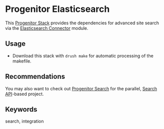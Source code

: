 # Progenitor Elasticsearch

This [Progenitor Stack](http://github.com/phase2/progenitor) provides the
dependencies for advanced site search via the [Elasticsearch Connector](http://drupal.org/project/elasticsearch_connector)
module.

## Usage

* Download this stack with `drush make` for automatic processing of the makefile.

## Recommendations

You may also want to check out [Progenitor Search](http://github.com/phase2/progenitor_search) for
the parallel, [Search API](http://drupal.org/project/search_api)-based project.

## Keywords

search, integration
